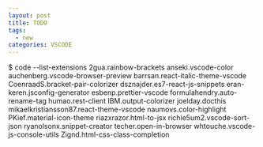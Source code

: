 ```yaml
---
layout: post
title: TODO
tags:
  - new
categories: VSCODE
---
```


$ code --list-extensions
2gua.rainbow-brackets
anseki.vscode-color
auchenberg.vscode-browser-preview
barrsan.react-italic-theme-vscode
CoenraadS.bracket-pair-colorizer
dsznajder.es7-react-js-snippets
eran-keren.jsconfig-generator
esbenp.prettier-vscode
formulahendry.auto-rename-tag
humao.rest-client
IBM.output-colorizer
joelday.docthis
mikaelkristiansson87.react-theme-vscode
naumovs.color-highlight
PKief.material-icon-theme
riazxrazor.html-to-jsx
richie5um2.vscode-sort-json
ryanolsonx.snippet-creator
techer.open-in-browser
whtouche.vscode-js-console-utils
Zignd.html-css-class-completion